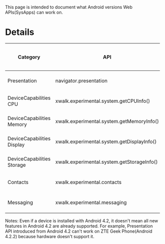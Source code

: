This page is intended to document what Android versions Web APIs(SysApps) can work on.

# Details

| Category | API | Supported on Android versions |
-------------|--------------------|------------------
| Presentation | navigator.presentation | >= Android 4.2 |
| DeviceCapabilities CPU | xwalk.experimental.system.getCPUInfo()  | >= Android 4.0 |
| DeviceCapabilities Memory | xwalk.experimental.system.getMemoryInfo()  | >= Android 4.0  |
| DeviceCapabilities Display | xwalk.experimental.system.getDisplayInfo()  | >= Android 4.2 |
| DeviceCapabilities Storage | xwalk.experimental.system.getStorageInfo() | >= Android 4.1 |
| Contacts | xwalk.experimental.contacts | >= Android 4.0 |
| Messaging| xwalk.experimental.messaging | >= Android 4.0 |

Notes:
Even if a device is installed with Android 4.2, it doesn't mean all new features in Android 4.2 are already supported. For example, Presentation API introduced from Android 4.2 can't work on ZTE Geek Phone(Android 4.2.2) because hardware doesn't support it. 